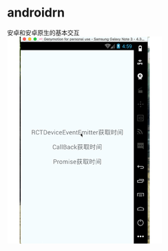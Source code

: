 # androidrn
安卓和安卓原生的基本交互
![image](https://github.com/pheromone/androidrn/blob/master/androidRN.gif) 
